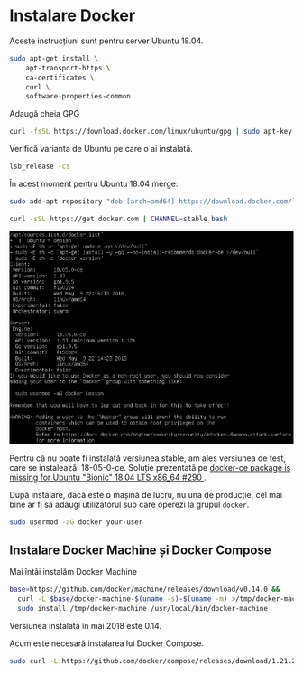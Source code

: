 # Instalare Docker

Aceste instrucțiuni sunt pentru server Ubuntu 18.04.

```bash
sudo apt-get install \
    apt-transport-https \
    ca-certificates \
    curl \
    software-properties-common
```

Adaugă cheia GPG

```bash
curl -fsSL https://download.docker.com/linux/ubuntu/gpg | sudo apt-key add -
```

Verifică varianta de Ubuntu pe care o ai instalată.

```bash
lsb_release -cs
```

În acest moment pentru Ubuntu 18.04 merge:

```bash
sudo add-apt-repository "deb [arch=amd64] https://download.docker.com/linux/ubuntu $(lsb_release -cs) stable"
```

```bash
curl -sSL https://get.docker.com | CHANNEL=stable bash
```

![Instalare server Ubuntu LTS 18.04](DockerServerTest1804.png)

Pentru că nu poate fi instalată versiunea stable, am ales versiunea de test, care se instalează: 18-05-0-ce. Soluție prezentată pe [docker-ce package is missing for Ubuntu "Bionic" 18.04 LTS x86_64 \#290 ](https://github.com/docker/for-linux/issues/290).

După instalare, dacă este o mașină de lucru, nu una de producție, cel mai bine ar fi să adaugi utilizatorul sub care operezi la grupul `docker`.

```bash
sudo usermod -aG docker your-user
```

## Instalare Docker Machine și Docker Compose

Mai întâi instalăm Docker Machine

```bash
base=https://github.com/docker/machine/releases/download/v0.14.0 &&
  curl -L $base/docker-machine-$(uname -s)-$(uname -m) >/tmp/docker-machine &&
  sudo install /tmp/docker-machine /usr/local/bin/docker-machine
```

Versiunea instalată în mai 2018 este 0.14.

Acum este necesară instalarea lui Docker Compose.

```bash
sudo curl -L https://github.com/docker/compose/releases/download/1.21.2/docker-compose-$(uname -s)-$(uname -m) -o /usr/local/bin/docker-compose
```
